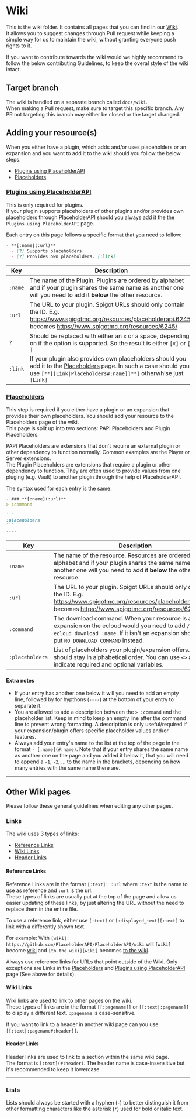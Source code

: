 [Wiki]: https://github.com/PlaceholderAPI/PlaceholderAPI/wiki
[Placeholders]: https://github.com/PlaceholderAPI/PlaceholderAPI/wiki/Placeholders
[Plugins using PlaceholderAPI]: https://github.com/PlaceholderAPI/PlaceholderAPI/wiki/Plugins-using-PlaceholderAPI

# Wiki
This is the wiki folder. It contains all pages that you can find in our [Wiki].  
It allows you to suggest changes through Pull request while keeping a simple way for us to maintain the wiki, without granting everyone push rights to it.

If you want to contribute towards the wiki would we highly recommend to follow the below contributing Guidelines, to keep the overal style of the wiki intact.

## Target branch
The wiki is handled on a separate branch called `docs/wiki`.  
When making a Pull request, make sure to target this specific branch. Any PR not targeting this branch may either be closed or the target changed.

## Adding your resource(s)
When you either have a plugin, which adds and/or uses placeholders or an expansion and you want to add it to the wiki should you follow the below steps.

- [Plugins using PlaceholderAPI](#plugins-using-placeholderapi)
- [Placeholders](#placeholders)

### [Plugins using PlaceholderAPI]
This is only required for plugins.  
If your plugin supports placeholders of other plugins and/or provides own placeholders through PlaceholderAPI should you always add it the the `Plugins using PlaceholderAPI` page.

Each entry on this page follows a specific format that you need to follow:  
```markdown
- **[:name](:url)**
  - [?] Supports placeholders.
  - [?] Provides own placeholders. [:link]
```

| Key     | Description                                                                                                                                                                              |
| ------- | ---------------------------------------------------------------------------------------------------------------------------------------------------------------------------------------- |
| `:name` | The name of the Plugin. Plugins are ordered by alphabet and if your plugin shares the same name as another one will you need to add it **below** the other resource.                     |
| `:url`  | The URL to your plugin. Spigot URLs should only contain the ID. E.g. https://www.spigotmc.org/resources/placeholderapi.6245/ becomes https://www.spigotmc.org/resources/6245/            |
| `?`     | Should be replaced with either an `x` or a space, depending on if the option is supported. So the result is either `[x]` or `[ ]`                                                        |
| `:link` | If your plugin also provides own placeholders should you add it to the [Placeholders] page. In such a case should you use `[**[[Link\|Placeholders#:name]]**]` otherwhise just `[Link]` |

### [Placeholders]
This step is required if you either have a plugin or an expansion that provides their own placeholders. You should add your resource to the Placeholders page of the wiki.  
This page is split up into two sections: PAPI Placeholders and Plugin Placeholders.

PAPI Placeholders are extensions that don't require an external plugin or other dependency to function normally. Common examples are the Player or Server extensions.  
The Plugin Placeholders are extensions that require a plugin or other dependency to function. They are often used to provide values from one pluging (e.g. Vault) to another plugin through the help of PlaceholderAPI.

The syntax used for each entry is the same:
````markdown
- ### **[:name](:url)**
> :command

```
:placeholders
```
----
````

| Key             | Description                                                                                                                                                                                        |
| --------------- | -------------------------------------------------------------------------------------------------------------------------------------------------------------------------------------------------- |
| `:name`         | The name of the resource. Resources are ordered by alphabet and if your plugin shares the same name as another one will you need to add it **below** the other resource.                           |
| `:url`          | The URL to your plugin. Spigot URLs should only contain the ID. E.g. https://www.spigotmc.org/resources/placeholderapi.6245/ becomes https://www.spigotmc.org/resources/6245/                      |
| `:command`      | The download command. When your resource is an expansion on the ecloud would you need to add `/papi ecloud download :name`. If it isn't an expansion should you put `NO DOWNLOAD COMMAND` instead. |
| `:placeholders` | List of placeholders your plugin/expansion offers. The list should stay in alphabetical order. You can use `<>` and `[]` to indicate required and optional variables.                              |

#### Extra notes

- If your entry has another one below it will you need to add an empty line, followed by for hypthons (`----`) at the bottom of your entry to separate it.
- You are allowed to add a description between the `> :command` and the placeholder list. Keep in mind to keep an empty line after the command line to prevent wrong formatting. A description is only useful/required if your expansion/plugin offers specific placeholder values and/or features.
- Always add your entry's name to the list at the top of the page in the format `- [:name](#:name)`. Note that if your entry shares the same name as another one on the page and you added it below it, that you will need to append a `-1`, `-2`, ... to the name in the brackets, depending on how many entries with the same name there are.

----
## Other Wiki pages
Please follow these general guidelines when editing any other pages.

### Links
The wiki uses 3 types of links:

- [Reference Links](#reference-links)
- [Wiki Links](#wiki-links)
- [Header Links](#header-links)

#### Reference Links
Reference Links are in the format `[:text]: :url` where `:text` is the name to use as reference and `:url` is the url.  
These types of links are usually put at the top of the page and allow us easier updating of these links, by just altering the URL without the need to replace them in the entire file.

To use a reference link, either use `[:text]` or `[:displayed_text][:text]` to link with a differently shown text.

For example: With `[wiki]: https://github.com/PlaceholderAPI/PlaceholderAPI/wiki` will `[wiki]` become [wiki] and `[to the wiki][wiki]` becomes [to the wiki][wiki].

Always use reference links for URLs that point outside of the Wiki. Only exceptions are Links in the [Placeholders] and [Plugins using PlaceholderAPI] page (See above for details).

#### Wiki Links
Wiki links are used to link to other pages on the wiki.  
These types of links are in the format `[[:pagename]]` or `[[:text|:pagename]]` to display a different text. `:pagename` is case-sensitive.

If you want to link to a header in another wiki page can you use `[[:text|:pagename#:header]]`.

#### Header Links
Header links are used to link to a section within the same wiki page.  
The format is `[:text](#:header)`. The header name is case-insensitive but it's recommended to keep it lowercase.

----
### Lists
Lists should always be started with a hyphen (`-`) to better distinguish it from other formatting characters like the asterisk (`*`) used for bold or italic text.

